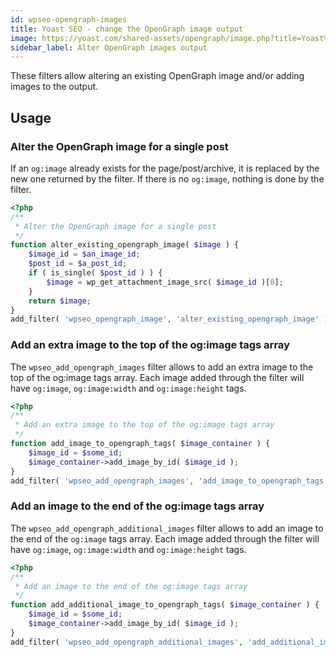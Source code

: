 ```yaml
---
id: wpseo-opengraph-images
title: Yoast SEO - change the OpenGraph image output
image: https://yoast.com/shared-assets/opengraph/image.php?title=Yoast%20SEO%20-%20change%20the%20OpenGraph%20image%20output
sidebar_label: Alter OpenGraph images output
---
```

These filters allow altering an existing OpenGraph image and/or adding images to the output. 

## Usage

### Alter the OpenGraph image for a single post

If an `og:image` already exists for the page/post/archive, it is replaced by the new one returned by the filter. If there is no `og:image`, nothing is done by the filter.

```php
<?php
/**
 * Alter the OpenGraph image for a single post
 */
function alter_existing_opengraph_image( $image ) {
    $image_id = $an_image_id;
    $post_id = $a_post_id;
    if ( is_single( $post_id ) ) {
        $image = wp_get_attachment_image_src( $image_id )[0];
    }
    return $image;
}
add_filter( 'wpseo_opengraph_image', 'alter_existing_opengraph_image' );
```

### Add an extra image to the top of the og:image tags array

The `wpseo_add_opengraph_images` filter allows to add an extra image to the top of the og:image tags array. Each image added through the filter will have `og:image`, `og:image:width` and `og:image:height` tags.

```php
<?php
/**
 * Add an extra image to the top of the og:image tags array
 */
function add_image_to_opengraph_tags( $image_container ) {
    $image_id = $some_id;
    $image_container->add_image_by_id( $image_id );
}
add_filter( 'wpseo_add_opengraph_images', 'add_image_to_opengraph_tags' );
```

### Add an image to the end of the og:image tags array

The `wpseo_add_opengraph_additional_images` filter allows to add an image to the end of the `og:image` tags array. Each image added through the filter will have `og:image`, `og:image:width` and `og:image:height` tags.

```php
<?php
/**
 * Add an image to the end of the og:image tags array
 */
function add_additional_image_to_opengraph_tags( $image_container ) {
    $image_id = $some_id;
    $image_container->add_image_by_id( $image_id );
}
add_filter( 'wpseo_add_opengraph_additional_images', 'add_additional_image_to_opengraph_tags' );
```

